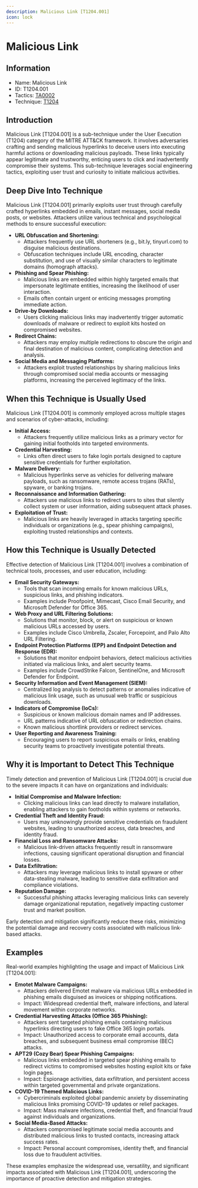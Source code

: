```yaml
---
description: Malicious Link [T1204.001]
icon: lock
---
```


# Malicious Link

## Information

- Name: Malicious Link
- ID: T1204.001
- Tactics: [TA0002](../TA0002/TA0002.md)
- Technique: [T1204](T1204.md)

## Introduction

Malicious Link \[T1204.001] is a sub-technique under the User Execution (T1204) category of the MITRE ATT\&CK framework. It involves adversaries crafting and sending malicious hyperlinks to deceive users into executing harmful actions or downloading malicious payloads. These links typically appear legitimate and trustworthy, enticing users to click and inadvertently compromise their systems. This sub-technique leverages social engineering tactics, exploiting user trust and curiosity to initiate malicious activities.

## Deep Dive Into Technique

Malicious Link \[T1204.001] primarily exploits user trust through carefully crafted hyperlinks embedded in emails, instant messages, social media posts, or websites. Attackers utilize various technical and psychological methods to ensure successful execution:

- **URL Obfuscation and Shortening:**
  - Attackers frequently use URL shorteners (e.g., bit.ly, tinyurl.com) to disguise malicious destinations.
  - Obfuscation techniques include URL encoding, character substitution, and use of visually similar characters to legitimate domains (homograph attacks).
- **Phishing and Spear Phishing:**
  - Malicious links are embedded within highly targeted emails that impersonate legitimate entities, increasing the likelihood of user interaction.
  - Emails often contain urgent or enticing messages prompting immediate action.
- **Drive-by Downloads:**
  - Users clicking malicious links may inadvertently trigger automatic downloads of malware or redirect to exploit kits hosted on compromised websites.
- **Redirect Chains:**
  - Attackers may employ multiple redirections to obscure the origin and final destination of malicious content, complicating detection and analysis.
- **Social Media and Messaging Platforms:**
  - Attackers exploit trusted relationships by sharing malicious links through compromised social media accounts or messaging platforms, increasing the perceived legitimacy of the links.

## When this Technique is Usually Used

Malicious Link \[T1204.001] is commonly employed across multiple stages and scenarios of cyber-attacks, including:

- **Initial Access:**
  - Attackers frequently utilize malicious links as a primary vector for gaining initial footholds into targeted environments.
- **Credential Harvesting:**
  - Links often direct users to fake login portals designed to capture sensitive credentials for further exploitation.
- **Malware Delivery:**
  - Malicious hyperlinks serve as vehicles for delivering malware payloads, such as ransomware, remote access trojans (RATs), spyware, or banking trojans.
- **Reconnaissance and Information Gathering:**
  - Attackers use malicious links to redirect users to sites that silently collect system or user information, aiding subsequent attack phases.
- **Exploitation of Trust:**
  - Malicious links are heavily leveraged in attacks targeting specific individuals or organizations (e.g., spear phishing campaigns), exploiting trusted relationships and contexts.

## How this Technique is Usually Detected

Effective detection of Malicious Link \[T1204.001] involves a combination of technical tools, processes, and user education, including:

- **Email Security Gateways:**
  - Tools that scan incoming emails for known malicious URLs, suspicious links, and phishing indicators.
  - Examples include Proofpoint, Mimecast, Cisco Email Security, and Microsoft Defender for Office 365.
- **Web Proxy and URL Filtering Solutions:**
  - Solutions that monitor, block, or alert on suspicious or known malicious URLs accessed by users.
  - Examples include Cisco Umbrella, Zscaler, Forcepoint, and Palo Alto URL Filtering.
- **Endpoint Protection Platforms (EPP) and Endpoint Detection and Response (EDR):**
  - Solutions that monitor endpoint behaviors, detect malicious activities initiated via malicious links, and alert security teams.
  - Examples include CrowdStrike Falcon, SentinelOne, and Microsoft Defender for Endpoint.
- **Security Information and Event Management (SIEM):**
  - Centralized log analysis to detect patterns or anomalies indicative of malicious link usage, such as unusual web traffic or suspicious downloads.
- **Indicators of Compromise (IoCs):**
  - Suspicious or known malicious domain names and IP addresses.
  - URL patterns indicative of URL obfuscation or redirection chains.
  - Known malicious shortlink providers or redirect services.
- **User Reporting and Awareness Training:**
  - Encouraging users to report suspicious emails or links, enabling security teams to proactively investigate potential threats.

## Why it is Important to Detect This Technique

Timely detection and prevention of Malicious Link \[T1204.001] is crucial due to the severe impacts it can have on organizations and individuals:

- **Initial Compromise and Malware Infection:**
  - Clicking malicious links can lead directly to malware installation, enabling attackers to gain footholds within systems or networks.
- **Credential Theft and Identity Fraud:**
  - Users may unknowingly provide sensitive credentials on fraudulent websites, leading to unauthorized access, data breaches, and identity fraud.
- **Financial Loss and Ransomware Attacks:**
  - Malicious link-driven attacks frequently result in ransomware infections, causing significant operational disruption and financial losses.
- **Data Exfiltration:**
  - Attackers may leverage malicious links to install spyware or other data-stealing malware, leading to sensitive data exfiltration and compliance violations.
- **Reputation Damage:**
  - Successful phishing attacks leveraging malicious links can severely damage organizational reputation, negatively impacting customer trust and market position.

Early detection and mitigation significantly reduce these risks, minimizing the potential damage and recovery costs associated with malicious link-based attacks.

## Examples

Real-world examples highlighting the usage and impact of Malicious Link \[T1204.001]:

- **Emotet Malware Campaigns:**
  - Attackers delivered Emotet malware via malicious URLs embedded in phishing emails disguised as invoices or shipping notifications.
  - Impact: Widespread credential theft, malware infections, and lateral movement within corporate networks.
- **Credential Harvesting Attacks (Office 365 Phishing):**
  - Attackers sent targeted phishing emails containing malicious hyperlinks directing users to fake Office 365 login portals.
  - Impact: Unauthorized access to corporate email accounts, data breaches, and subsequent business email compromise (BEC) attacks.
- **APT29 (Cozy Bear) Spear Phishing Campaigns:**
  - Malicious links embedded in targeted spear phishing emails to redirect victims to compromised websites hosting exploit kits or fake login pages.
  - Impact: Espionage activities, data exfiltration, and persistent access within targeted governmental and private organizations.
- **COVID-19 Themed Malicious Links:**
  - Cybercriminals exploited global pandemic anxiety by disseminating malicious links promising COVID-19 updates or relief packages.
  - Impact: Mass malware infections, credential theft, and financial fraud against individuals and organizations.
- **Social Media-Based Attacks:**
  - Attackers compromised legitimate social media accounts and distributed malicious links to trusted contacts, increasing attack success rates.
  - Impact: Personal account compromises, identity theft, and financial loss due to fraudulent activities.

These examples emphasize the widespread use, versatility, and significant impacts associated with Malicious Link \[T1204.001], underscoring the importance of proactive detection and mitigation strategies.
